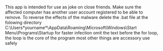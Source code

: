 This app is intended for use as joke on close friends. 
Make sure the affected computer has another user account registered to be able to remove. 
To reverse the effects of the malware  delete the .bat file at the folowing directory
C:\Users\*yourname*\AppData\Roaming\Microsoft\Windows\Start Menu\Programs\Startup
for faster infection omit the text before the for loop, the loop is the core of the program most other things are accessory
use safely
